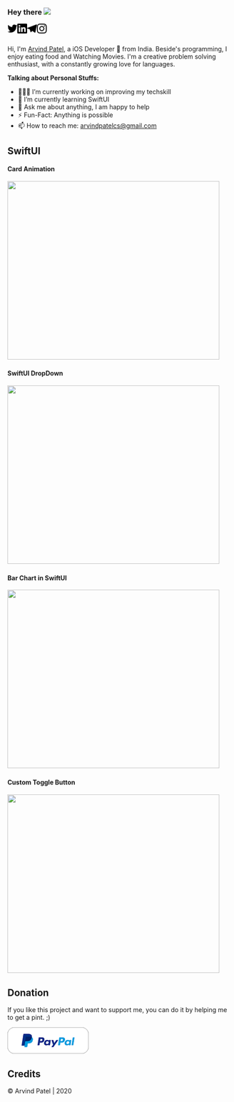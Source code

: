 
### Hey there <img src="https://media.giphy.com/media/hvRJCLFzcasrR4ia7z/giphy.gif" width="25px">

<a href="https://twitter.com/arvindptl">
  <img align="left" alt="Arvind Patel | Twitter" width="22px" src="https://github.com/Arvindcs/SwiftUI-Animation/blob/master/Source/twitter.svg" />
</a>

<a href="https://www.linkedin.com/in/arvindcs/">
  <img align="left" alt="Arvind's LinkdeIN" width="22px" src="https://github.com/Arvindcs/SwiftUI-Animation/blob/master/Source/linkedin.svg" />
</a>

<a href="https://t.me/arvindcs">
  <img align="left" alt="Arvind's Telegram" width="22px" src="https://github.com/Arvindcs/SwiftUI-Animation/blob/master/Source/telegram.svg" />
</a>

<a href="https://www.instagram.com/codewitharvind/">
  <img align="left" alt="Arvind's Instagram" width="22px" src="https://github.com/Arvindcs/SwiftUI-Animation/blob/master/Source/instagram.svg" />
</a>
<br/>
<br/>

Hi, I'm [Arvind Patel](https://arvindcs.github.io/), a iOS Developer 🚀 from India. Beside's programming, I enjoy eating food and Watching Movies. I'm a creative problem solving enthusiast, with a constantly growing love for languages.


**Talking about Personal Stuffs:**

- 👨🏽‍💻 I’m currently working on improving my techskill
- 🌱 I’m currently learning SwiftUI
- 💬 Ask me about anything, I am happy to help
- ⚡️ Fun-Fact: Anything is possible
- 📫 How to reach me: arvindpatelcs@gmail.com

## SwiftUI

#### Card Animation
<img src="https://i.imgur.com/bAjseX5.gif" width="475" height="400"/>

#### SwiftUI DropDown
<img src="https://github.com/Arvindcs/SwiftUI-Animation/blob/master/SwiftUI-DropDown/dropdown.gif" width="475" height="400"/>

#### Bar Chart in SwiftUI
<img src="https://i.imgur.com/07dS5xA.gif" width="475" height="400"/>

#### Custom Toggle Button
<img src="https://github.com/Arvindcs/SwiftUI-Animation/blob/master/Custom-Toggle/toggle.gif" width="475" height="400"/>

## Donation 
If you like this project and want to support me, you can do it by helping me to get a pint. ;)

[![Paypal](https://github.com/Arvindcs/SwiftUI-Animation/blob/master/Source/paypal.png)](paypal.me/arvindp07)



## Credits
© Arvind Patel | 2020

